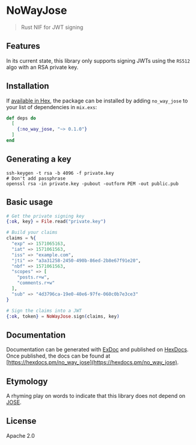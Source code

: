# NoWayJose

> Rust NIF for JWT signing

## Features

In its current state, this library only supports signing JWTs using the `RS512`
algo with an RSA private key.

## Installation

If [available in Hex](https://hex.pm/docs/publish), the package can be installed
by adding `no_way_jose` to your list of dependencies in `mix.exs`:

```elixir
def deps do
  [
    {:no_way_jose, "~> 0.1.0"}
  ]
end
```

## Generating a key

```
ssh-keygen -t rsa -b 4096 -f private.key
# Don't add passphrase
openssl rsa -in private.key -pubout -outform PEM -out public.pub
```

## Basic usage

```ex
# Get the private signing key
{:ok, key} = File.read("private.key")

# Build your claims
claims = %{
  "exp" => 1571065163,
  "iat" => 1571061563,
  "iss" => "example.com",
  "jti" => "a3a31258-2450-490b-86ed-2b8e67f91e20",
  "nbf" => 1571061563,
  "scopes" => [
    "posts.r+w",
    "comments.r+w"
  ],
  "sub" => "4d3796ca-19e0-40e6-97fe-060c0b7e3ce3"
}

# Sign the claims into a JWT
{:ok, token} = NoWayJose.sign(claims, key)
```

## Documentation

Documentation can be generated with [ExDoc](https://github.com/elixir-lang/ex_doc)
and published on [HexDocs](https://hexdocs.pm). Once published, the docs can
be found at [https://hexdocs.pm/no_way_jose](https://hexdocs.pm/no_way_jose).

## Etymology

A rhyming play on words to indicate that this library does not depend on [JOSE](https://github.com/potatosalad/erlang-jose).

## License

Apache 2.0
